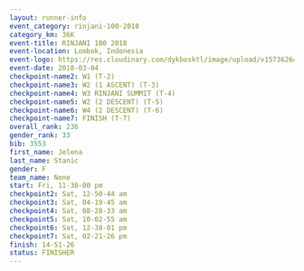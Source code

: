 ```yaml
---
layout: runner-info 
event_category: rinjani-100-2018 
category_km: 36K 
event-title: RINJANI 100 2018 
event-location: Lombok, Indonesia 
event-logo: https://res.cloudinary.com/dykbosktl/image/upload/v1573626435/Logo/Rinjani_eoufbh.png 
event-date: 2018-03-04 
checkpoint-name2: W1 (T-2) 
checkpoint-name3: W2 (1 ASCENT) (T-3) 
checkpoint-name4: W3 RINJANI SUMMIT (T-4) 
checkpoint-name5: W2 (2 DESCENT) (T-5) 
checkpoint-name6: W4 (2 DESCENT) (T-6) 
checkpoint-name7: FINISH (T-7) 
overall_rank: 236
gender_rank: 33
bib: 3553
first_name: Jelena
last_name: Stanic
gender: F
team_name: None
start: Fri, 11-30-00 pm
checkpoint2: Sat, 12-50-44 am
checkpoint3: Sat, 04-19-45 am
checkpoint4: Sat, 08-28-33 am
checkpoint5: Sat, 10-02-55 am
checkpoint6: Sat, 12-38-01 pm
checkpoint7: Sat, 02-21-26 pm
finish: 14-51-26
status: FINISHER
---
```

